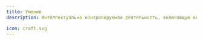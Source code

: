 ```yaml
---
title: Умение
description: Интеллектуально контролируемая деятельность, включающую координацию различных навыков и осознанных действий позволяющими надежно получать качественные результаты даже в меняющихся условиях

icon: craft.svg
---
```

